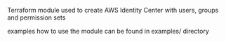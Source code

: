 Terraform module used to create AWS Identity Center with users, groups and permission sets

examples how to use the module can be found in examples/ directory
